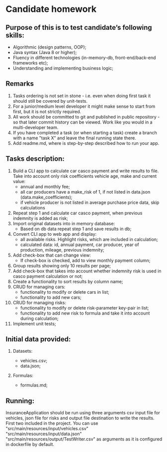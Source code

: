# Candidate homework

## Purpose of this is to test candidate’s following skills:
* Algorithmic
    (design patterns, OOP);
* Java syntax
    (Java 8 or higher);
* Fluency in different technologies
    (in-memory-db, front-end/back-end frameworks etc);
* Understanding and implementing business logic;

## Remarks
1.	Tasks ordering is not set in stone - i.e. even when doing first task it should still be covered by unit-tests. 
2.	For a junior/medium level developer it might make sense to start from first, but it is not strictly required.
3.	All work should be committed to git and published in public repository - so that later commit history can be viewed. Work like you would in a multi-developer team. 
4.	If you have completed a task (or when starting a task) create a branch with a name "task X" and leave the final running state there.
5.  Add readme.md, where is step-by-step described how to run your app. 

## Tasks description:
1. Build a CLI app to calculate car casco payment and write results to file. Take into account only risk coefficients vehicle age, make and current value:
    * annual and monthly fee;
    * all car producers have a make_risk of 1, if not listed in data.json (data.make_coefficients);
    * if vehicle producer is not listed in average purchase price data, skip calculations
2. Repeat step 1 and calculate car casco payment, when previous indemnity is added as risk;
3. Import original datasets into in memory database:
    * Based on db data repeat step 1 and save results in db;
4. Convert CLI app to web app and display:
    * all available risks. Highlight risks, which are included in calculation;
    * calculated data: id, annual payment, car producer, year of production, mileage, previous indemnity;
5. Add check-box that can change view:
    * If check-box is checked, add to view monthly payment column;
6. Group results showing only 10 results per page;
7. Add check-box that takes into account whether indemnity risk is used in casco payment calculation or not;
8. Create a functionality to sort results by column name;
9. CRUD for managing cars:
    * functionality to modify or delete cars in list;
    * functionality to add new cars;
10. CRUD for managing risks:
    * functionality to modify or delete risk-parameter key-pair in list;
    * functionality to add new risk to formula and take it into account during calculation;
11. Implement unit tests;

## Initial data provided:
1. Datasets:
    * vehicles.csv;
    * data.json;

2. Formulas:
    * formulas.md;

## Running:
InsuranceApplication should be run using three arguments csv input file for vehicles, json file for risks 
and output file destination to write the results. First two included in the project. 
You can use "src/main/resources/input/vehicles.csv" "src/main/resources/input/data.json" "src/main/resources/output/TestWriter.csv" as arguments
as it is configured in dockerfile by default.
